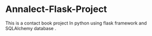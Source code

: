 # Annalect-Flask-Project
This is a contact book project In python using flask framework and SQLAlchemy database .
